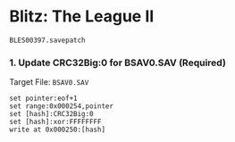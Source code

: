 # Blitz: The League II 

`BLES00397.savepatch`

### 1. Update CRC32Big:0 for BSAV0.SAV (Required)

Target File: `BSAV0.SAV`

```
set pointer:eof+1
set range:0x000254,pointer
set [hash]:CRC32Big:0
set [hash]:xor:FFFFFFFF
write at 0x000250:[hash]
```

